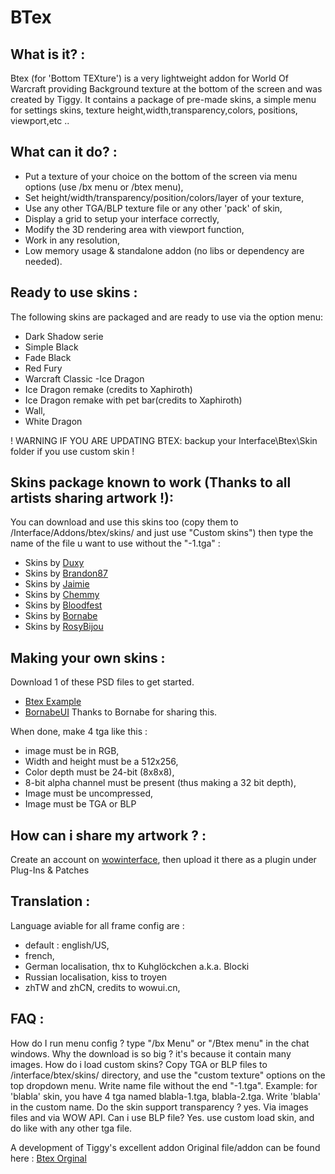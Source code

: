 # BTex

What is it? :
-------------
Btex (for 'Bottom TEXture') is a very lightweight addon for World Of Warcraft providing Background texture at the bottom of the screen and was created by Tiggy.
It contains a package of pre-made skins, a simple menu for settings skins, texture height,width,transparency,colors, positions, viewport,etc ..

What can it do? :
-----------------
- Put a texture of your choice on the bottom of the screen via menu options (use /bx menu or /btex menu),
- Set height/width/transparency/position/colors/layer of your texture,
- Use any other TGA/BLP texture file or any other 'pack' of skin,
- Display a grid to setup your interface correctly,
- Modify the 3D rendering area with viewport function,
- Work in any resolution,
- Low memory usage & standalone addon (no libs or dependency are needed).

Ready to use skins :
--------------------
The following skins are packaged and are ready to use via the option menu:
- Dark Shadow serie
- Simple Black
- Fade Black
- Red Fury
- Warcraft Classic
-Ice Dragon
- Ice Dragon remake (credits to Xaphiroth)
- Ice Dragon remake with pet bar(credits to Xaphiroth)
- Wall,
- White Dragon

! WARNING IF YOU ARE UPDATING BTEX: backup your Interface\Btex\Skin folder if you use custom skin !

Skins package known to work (Thanks to all artists sharing artwork !):
----------------------------------------------------------------------
You can download and use this skins too (copy them to /Interface/Addons/btex/skins/ and just use "Custom skins") then type the name of the file u want to use without the "-1.tga" :

- Skins by [Duxy](http://www.wowinterface.com/downloads/author-204503.html)
- Skins by [Brandon87](http://www.wowinterface.com/downloads/author-272366.html)
- Skins by [Jaimie](http://www.wowinterface.com/downloads/author-272286.html)
- Skins by [Chemmy](http://www.wowinterface.com/downloads/author-44144.html)
- Skins by [Bloodfest](http://www.wowinterface.com/downloads/author-277862.html)
- Skins by [Bornabe](http://www.wowinterface.com/portal.php?id=591&amp;a=list)
- Skins by [RosyBijou](http://www.wowinterface.com/downloads/info14777-BTEX--IceDragoncustomized.html#info)

Making your own skins :
-----------------------
Download 1 of these PSD files to get started.
- [Btex Example](https://github.com/BTexMenu/BTex-UI-Template/releases/download/UI/btex_example.zip)
- [BornabeUI](https://github.com/BTexMenu/BTex-UI-Template/releases/download/UI/BornabeUI.Template.zip) Thanks to Bornabe for sharing this.

When done, make 4 tga like this :
- image must be in RGB,
- Width and height must be a 512x256,
- Color depth must be 24-bit (8x8x8),
- 8-bit alpha channel must be present (thus making a 32 bit depth),
- Image must be uncompressed,
- Image must be TGA or BLP

How can i share my artwork ? :
------------------------------
Create an account on [wowinterface](https://www.wowinterface.com/), then upload it there as a plugin under Plug-Ins & Patches

Translation :
-------------
Language aviable for all frame config are :
- default : english/US,
- french,
- German localisation, thx to Kuhglöckchen a.k.a. Blocki
- Russian localisation, kiss to troyen
- zhTW and zhCN, credits to wowui.cn,

FAQ :
-----
How do I run menu config ? type "/bx Menu" or "/Btex menu" in the chat windows.
Why the download is so big ? it's because it contain many images.
How do i load custom skins? Copy TGA or BLP files to /interface/btex/skins/ directory, and use the "custom texture" options on the top dropdown menu. Write name file without the end "-1.tga".
Example:  for 'blabla' skin, you have 4 tga named blabla-1.tga, blabla-2.tga. Write 'blabla' in the custom name.
Do the skin support transparency ? yes. Via images files and via WOW API.
Can i use BLP file? Yes. use custom load skin, and do like with any other tga file.

A development of Tiggy's excellent addon
Original file/addon can be found here : [Btex Orginal](http://www.wowinterface.com/downloads/info7906-BTex.html)

